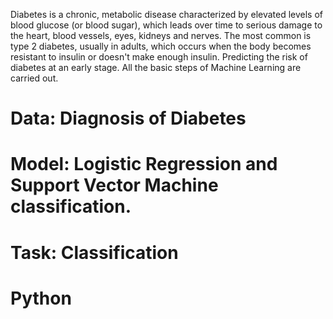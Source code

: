 Diabetes is a chronic, metabolic disease characterized by elevated levels of blood glucose (or blood sugar), which leads over time to serious damage to the heart, blood vessels, eyes, kidneys and nerves. The most common is type 2 diabetes, usually in adults, which occurs when the body becomes resistant to insulin or doesn't make enough insulin.
Predicting the risk of diabetes at an early stage.
All the basic steps of Machine Learning are carried out.


# Data: Diagnosis of Diabetes

# Model: Logistic Regression and Support Vector Machine classification.

# Task: Classification

# Python
